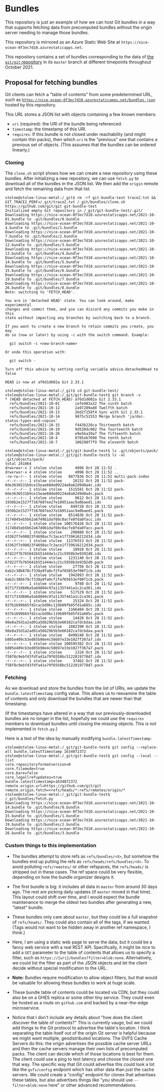 Bundles
=======

This repository is just an example of how we can host Git bundles in a way
that supports fetching data from precomputed bundles without the origin
server needing to manage those bundles.

This repository is mirrored as an Azure Static Web Site at
`https://nice-ocean-0f3ec7d10.azurestaticapps.net`.

This repository contains a set of bundles corresponding to the data of
[the `git/git` repository](https://github.com/git/git) in its `master`
branch at different timepoints throughout October 2021.

Proposal for fetching bundles
-----------------------------

Git clients can fetch a "table of contents" from some predetermined URL,
such as [`https://nice-ocean-0f3ec7d10.azurestaticapps.net/bundles.json`](https://nice-ocean-0f3ec7d10.azurestaticapps.net/bundles.json)
hosted by this repository.

This URL stores a JSON list with objects containing a few known members:

* `uri` (required): the URI of the bundle being referenced.
* `timestamp`: the timestamp of this URI.
* `requires`: If this bundle is not closed under reachability (and might
  contain thin packs), then which `uri` is the "previous" one that contains
  a previous set of objects. (This assumes that the bundles can be ordered
  linearly.)

### Cloning

The `clone.sh` script shows how we can create a new repository using these
bundles. After initializing a new repository, we can use `fetch.py` to
download all of the bundles in the JSON list. We then add the `origin`
remote and fetch the remaining data from that list.

```ShellSession
stolee@stolee-linux-metal:/_git$ rm -rf git-bundle-test trace2.txt && GIT_TRACE2_PERF=/_git/trace2.txt /_git/bundles/clone.sh https://github.com/git/git git-bundle-test
Initialized empty Git repository in /_git/git-bundle-test/.git/
Downloading https://nice-ocean-0f3ec7d10.azurestaticapps.net/2021-10-01.bundle to .git/bundles/0.bundle
Downloading https://nice-ocean-0f3ec7d10.azurestaticapps.net/2021-10-4.bundle to .git/bundles/1.bundle
Downloading https://nice-ocean-0f3ec7d10.azurestaticapps.net/2021-10-7.bundle to .git/bundles/2.bundle
Downloading https://nice-ocean-0f3ec7d10.azurestaticapps.net/2021-10-12.bundle to .git/bundles/3.bundle
Downloading https://nice-ocean-0f3ec7d10.azurestaticapps.net/2021-10-13.bundle to .git/bundles/4.bundle
Downloading https://nice-ocean-0f3ec7d10.azurestaticapps.net/2021-10-14.bundle to .git/bundles/5.bundle
Downloading https://nice-ocean-0f3ec7d10.azurestaticapps.net/2021-10-15.bundle to .git/bundles/6.bundle
Downloading https://nice-ocean-0f3ec7d10.azurestaticapps.net/2021-10-19.bundle to .git/bundles/7.bundle
Downloading https://nice-ocean-0f3ec7d10.azurestaticapps.net/2021-10-26.bundle to .git/bundles/8.bundle
Note: switching to 'FETCH_HEAD'.

You are in 'detached HEAD' state. You can look around, make experimental
changes and commit them, and you can discard any commits you make in this
state without impacting any branches by switching back to a branch.

If you want to create a new branch to retain commits you create, you may
do so (now or later) by using -c with the switch command. Example:

  git switch -c <new-branch-name>

Or undo this operation with:

  git switch -

Turn off this advice by setting config variable advice.detachedHead to false

HEAD is now at af6d1d602a Git 2.33.1

stolee@stolee-linux-metal:/_git$ cd git-bundle-test/
stolee@stolee-linux-metal:/_git/git-bundle-test$ git branch -v
* (HEAD detached at FETCH_HEAD) af6d1d602a Git 2.33.1
  refs/bundles/2021-10-01       cefe983a32 The ninth batch
  refs/bundles/2021-10-12       2a97289ad8 Twelfth batch
  refs/bundles/2021-10-13       2bd2f258f4 Sync with Git 2.33.1
  refs/bundles/2021-10-14       9875c51553 Merge branch 'ja/doc-status-types-and-copies'
  refs/bundles/2021-10-15       f443b226ca Thirteenth batch
  refs/bundles/2021-10-19       9d530dc002 The fourteenth batch
  refs/bundles/2021-10-26       e9e5ba39a7 The fifteenth batch
  refs/bundles/2021-10-4        0785eb7698 The tenth batch
  refs/bundles/2021-10-7        106298f7f9 The eleventh batch

stolee@stolee-linux-metal:/_git/git-bundle-test$ ls .git/objects/pack/
stolee@stolee-linux-metal:/_git/git-bundle-test$ ls -al .git/objects/pack/
total 241064
drwxrwxr-x 2 stolee stolee      4096 Oct 28 11:52 .
drwxrwxr-x 4 stolee stolee      4096 Oct 28 11:52 ..
-rw-rw-r-- 1 stolee stolee   8877836 Oct 28 11:52 multi-pack-index
-r--r--r-- 1 stolee stolee     18152 Oct 28 11:52 pack-0de3636531b9ce15eae60de09224e8a62d9d0a4c.idx
-r--r--r-- 1 stolee stolee   1515581 Oct 28 11:52 pack-0de3636531b9ce15eae60de09224e8a62d9d0a4c.pack
-r--r--r-- 1 stolee stolee      9612 Oct 28 11:52 pack-1938b2e1527f7167687ee27e18951aac9a0baed1.idx
-r--r--r-- 1 stolee stolee    849728 Oct 28 11:52 pack-1938b2e1527f7167687ee27e18951aac9a0baed1.pack
-r--r--r-- 1 stolee stolee   8514836 Oct 28 11:52 pack-3174045eb5b62a6749b1daf60c0acfe8fda0facc.idx
-r--r--r-- 1 stolee stolee 100176426 Oct 28 11:52 pack-3174045eb5b62a6749b1daf60c0acfe8fda0facc.pack
-r--r--r-- 1 stolee stolee    298880 Oct 28 11:52 pack-43362f7e98023f4698ac7c3ace1f739616212d34.idx
-r--r--r-- 1 stolee stolee  11376553 Oct 28 11:52 pack-43362f7e98023f4698ac7c3ace1f739616212d34.pack
-r--r--r-- 1 stolee stolee     10928 Oct 28 11:52 pack-67d22f7b765041b551444e1c21c5950b3e9392d8.idx
-r--r--r-- 1 stolee stolee   1231140 Oct 28 11:52 pack-67d22f7b765041b551444e1c21c5950b3e9392d8.pack
-r--r--r-- 1 stolee stolee     27756 Oct 28 11:52 pack-6ab2c38b678cf338a9fa0cf2faf65653ef00f1cb.idx
-r--r--r-- 1 stolee stolee   1942093 Oct 28 11:52 pack-6ab2c38b678cf338a9fa0cf2faf65653ef00f1cb.pack
-r--r--r-- 1 stolee stolee      9780 Oct 28 11:52 pack-8271f33d606a5ab8804c97a1135f441a1c2ca361.idx
-r--r--r-- 1 stolee stolee    517529 Oct 28 11:52 pack-8271f33d606a5ab8804c97a1135f441a1c2ca361.pack
-r--r--r-- 1 stolee stolee     15324 Oct 28 11:52 pack-937b1699b65fd2cacbd9bc119b09fb05fd1a685c.idx
-r--r--r-- 1 stolee stolee   1166484 Oct 28 11:52 pack-937b1699b65fd2cacbd9bc119b09fb05fd1a685c.pack
-r--r--r-- 1 stolee stolee     14428 Oct 28 11:52 pack-98e8a35d1a2ad91a56b29b5b3e60182ca7dcbdaa.idx
-r--r--r-- 1 stolee stolee   1082390 Oct 28 11:52 pack-98e8a35d1a2ad91a56b29b5b3e60182ca7dcbdaa.pack
-r--r--r-- 1 stolee stolee   8499240 Oct 28 11:52 pack-b805e409cb3ed85b98e4c58697e33e1027f367a7.idx
-r--r--r-- 1 stolee stolee 100595382 Oct 28 11:52 pack-b805e409cb3ed85b98e4c58697e33e1027f367a7.pack
-r--r--r-- 1 stolee stolee      1324 Oct 28 11:52 pack-f58f8c9ebfd3fdfa41a79f6558bc5122019778d7.idx
-r--r--r-- 1 stolee stolee     37462 Oct 28 11:52 pack-f58f8c9ebfd3fdfa41a79f6558bc5122019778d7.pack
```

### Fetching

As we download and store the bundles from the list of URIs, we update the
`bundle.latestTimestamp` config value. This allows us to reexamine the
table of contents and only download the bundles that are newer than that
timestamp.

(If the timestamps have altered in a way that our previously-downloaded
bundles are no longer in the list, hopefully we could use the `requires`
members to download bundles until closing the missing objects. This is
not implemented in `fetch.py`.)

Here is a test of the idea by manually modifying `bundle.latestTimestamp`:

```ShellSession
stolee@stolee-linux-metal:/_git/git-bundle-test$ git config --replace-all bundle.latestTimestamp 1634072372
stolee@stolee-linux-metal:/_git/git-bundle-test$ git config --local --list
core.repositoryformatversion=0
core.filemode=true
core.bare=false
core.logallrefupdates=true
bundle.latesttimestamp=1634072372
remote.origin.url=https://github.com/git/git
remote.origin.fetch=+refs/heads/*:refs/remotes/origin/*
stolee@stolee-linux-metal:/_git/git-bundle-test$ /_git/bundles/fetch.py
Downloading https://nice-ocean-0f3ec7d10.azurestaticapps.net/2021-10-14.bundle to .git/bundles/0.bundle
Downloading https://nice-ocean-0f3ec7d10.azurestaticapps.net/2021-10-15.bundle to .git/bundles/1.bundle
Downloading https://nice-ocean-0f3ec7d10.azurestaticapps.net/2021-10-19.bundle to .git/bundles/2.bundle
Downloading https://nice-ocean-0f3ec7d10.azurestaticapps.net/2021-10-26.bundle to .git/bundles/3.bundle
```

### Custom things to this implementation

* The bundles attempt to store refs as `refs/bundles/<X>`, but somehow the
  bundles end up putting the refs as `refs/heads/refs/bundles/<X>`. To avoid
  polluting `refs/remotes/` or other refspaces, the `refs/heads/` is stripped
  out in these cases. The ref space could be very flexible, depending on how
  the bundle organizer designs it.

* The first bundle is big: it includes all data in `master` from around
  30 days ago. The rest are picking daily updates (if `master` moved in
  that time). This layout could shift over time, and I would expect the
  bundle maintenance to merge the oldest two bundles after generating a
  new, "latest" bundle.

* These bundles only care about `master`, but they could be a full
  snapshot of `refs/heads/`. They could also contain all of the tags, if
  we wanted. (Tags would not want to be hidden away in another ref namespace,
  I think.)

* Here, I am using a static web page to serve the data, but it could be
  a fancy web service with a real REST API. Specifically, it might be nice
  to add a `GET` parameter to the table of contents that allows us to
  specify a filter, such as `https://{uri}/bundles?filter=blob:none`.
  Alternatively, we could list the filter as part of the JSON objects and
  let the client decide without special modification to the URL.

* **Note:** Bundles require modification to allow object filters, but that
  would be valuable for allowing these bundles to work at huge scale.

* These bundle table of contents could be located via CDN, but they could
  also be on a GHES replica or some other tiny service. They could even
  be hosted as a route on `github.com` and backed by a near-the-edge
  microservice.

* Notice that I don't include any details about "how does the client
  discover the table of contents?" This is currently vauge, but we could
  add things to the Git protocol to advertise the table's location. I
  think separating the table itself out of the origin Git server is helpful
  because we might want multiple, geodistributed locations. The GVFS Cache
  Servers do this: the origin advertises the possible cache server URLs
  and then the cache servers manage their own lists of precomputed packs.
  The client can decide which of those locations is best for them. The
  client _could_ use a ping to test latency and choose the closest one that
  way. The specific way that Git could advertise this could look a lot like
  the `gvfs/config` endpoint which has other data than just the cache servers.
  We could create a "config" endpoint for clones that advertises these
  tables, but also advertises things like "you should use `--filter=blob:none`
  here" or other advanced recommendations.
